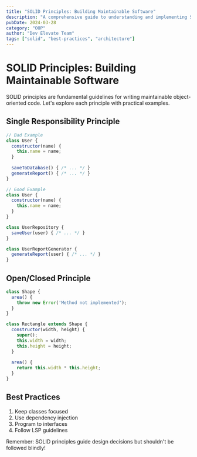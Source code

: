 ```yaml
---
title: "SOLID Principles: Building Maintainable Software"
description: "A comprehensive guide to understanding and implementing SOLID principles in your code."
pubDate: 2024-03-28
category: "OOP"
author: "Dev Elevate Team"
tags: ["solid", "best-practices", "architecture"]
---
```


# SOLID Principles: Building Maintainable Software

SOLID principles are fundamental guidelines for writing maintainable object-oriented code. Let's explore each principle with practical examples.

## Single Responsibility Principle

```javascript
// Bad Example
class User {
  constructor(name) {
    this.name = name;
  }
  
  saveToDatabase() { /* ... */ }
  generateReport() { /* ... */ }
}

// Good Example
class User {
  constructor(name) {
    this.name = name;
  }
}

class UserRepository {
  saveUser(user) { /* ... */ }
}

class UserReportGenerator {
  generateReport(user) { /* ... */ }
}
```

## Open/Closed Principle

```javascript
class Shape {
  area() {
    throw new Error('Method not implemented');
  }
}

class Rectangle extends Shape {
  constructor(width, height) {
    super();
    this.width = width;
    this.height = height;
  }
  
  area() {
    return this.width * this.height;
  }
}
```

## Best Practices

1. Keep classes focused
2. Use dependency injection
3. Program to interfaces
4. Follow LSP guidelines

Remember: SOLID principles guide design decisions but shouldn't be followed blindly!